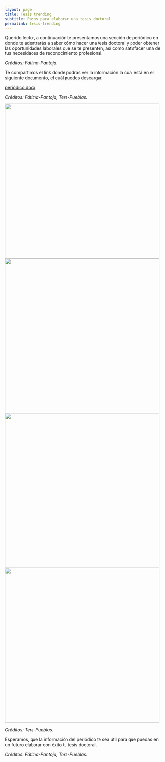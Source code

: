 ```yaml
---
layout: page
title: Tesis trending
subtitle: Pasos para elaborar una tesis doctoral
permalink: tesis-trending
---
```

Querido lector, a continuación te presentamos una sección de periódico en donde te adentrarás a saber cómo hacer una tesis doctoral y poder obtener las oportunidades laborales que se te presenten, así como satisfacer una de tus necesidades de reconocimiento profesional.

*Créditos: Fátima-Pantoja.*

Te compartimos el link donde podrás ver la información la cual está en el siguiente documento, el cuál puedes descargar.

[periódico.docx](https://github.com/user-attachments/files/15861466/periodico.docx)

*Créditos: Fátima-Pantoja, Tere-Pueblas.*

<div style="clear: both;"></div>

<img src="{{site.baseurl }}/assets/img/Birrete.jpg" style="float:left;width:500px;padding-right:28px;">

<div style="clear: both;"></div>

<img src="{{site.baseurl }}/assets/img/Periodico.png" style="float:left;width:500px;padding-right:28px;">

<div style="clear: both;"></div>

<img src="{{site.baseurl }}/assets/img/Escribe.jpg" style="float:left;width:500px;padding-right:28px;">

<div style="clear: both;"></div>

<img src="{{site.baseurl }}/assets/img/Hombre_con_peri%C3%B3dico.jpg" style="float:left;width:500px;padding-right:28px;">

<div style="clear: both;"></div>

*Créditos: Tere-Pueblas.*

Esperamos, que la información del periódico te sea útil para que puedas en un futuro elaborar con éxito tu tesis doctoral.

*Créditos: Fátima-Pantoja, Tere-Pueblas.*

